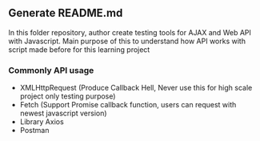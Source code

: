 ## Generate README.md

In this folder repository, author create testing tools for AJAX and Web API with Javascript. Main purpose of this to understand how API works with script made before for this learning project

### Commonly API usage

- XMLHttpRequest (Produce Callback Hell, Never use this for high scale project only testing purpose)
- Fetch (Support Promise callback function, users can request with newest javascript version)
- Library Axios
- Postman